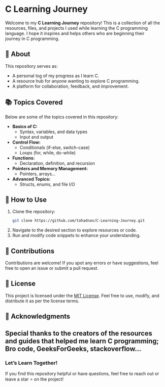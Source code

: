 # C Learning Journey

Welcome to my **C Learning Journey** repository! This is a collection of all the resources, files, and projects I used while learning the C programming language. I hope it inspires and helps others who are beginning their journey in C programming.

## 📝 About
This repository serves as:

- A personal log of my progress as I learn C.
- A resource hub for anyone wanting to explore C programming.
- A platform for collaboration, feedback, and improvement.

## 📚 Topics Covered
Below are some of the topics covered in this repository:

- **Basics of C:**
  - Syntax, variables, and data types
  - Input and output 
- **Control Flow:**
  - Conditionals (if-else, switch-case)
  - Loops (for, while, do-while)
- **Functions:**
  - Declaration, definition, and recursion
- **Pointers and Memory Management:**
  - Pointers, arrays...
- **Advanced Topics:**
  - Structs, enums, and file I/O

## 🚀 How to Use
1. Clone the repository:
   ```bash
   git clone https://github.com/tahadnan/C-Learning-Journey.git
   ```
2. Navigate to the desired section to explore resources or code.
3. Run and modify code snippets to enhance your understanding.

## 🤝 Contributions
Contributions are welcome! If you spot any errors or have suggestions, feel free to open an issue or submit a pull request.

## 📜 License
This project is licensed under the [MIT License](LICENSE). Feel free to use, modify, and distribute it as per the license terms.

## 🌟 Acknowledgments
Special thanks to the creators of the resources and guides that helped me learn C programming; Bro code, GeeksForGeeks, stackoverflow...
---

### Let’s Learn Together!
If you find this repository helpful or have questions, feel free to reach out or leave a star ⭐ on the project!